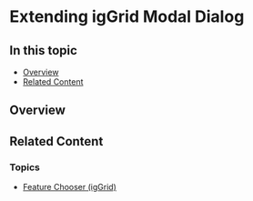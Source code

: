 ﻿<!--
|metadata|
{
    "fileName": "extending-iggrid-modal-dialog",
    "controlName": "igGrid",
    "tags": ["Getting Started","Grids","How to"]
}
|metadata|
-->

# Extending igGrid Modal Dialog

## In this topic

- [Overview](#overview)
- [Related Content](#related-content)

## <a id="overview"></a> Overview


## <a id="related-content"></a> Related Content

### <a id="topics"></a> Topics

-   [Feature Chooser (igGrid)](igGrid-Feature-Chooser.html)
